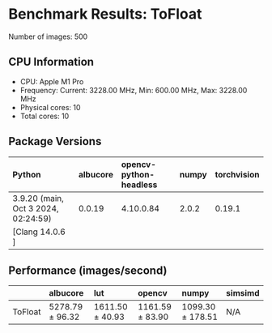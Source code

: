 # Benchmark Results: ToFloat

Number of images: 500

## CPU Information

- CPU: Apple M1 Pro
- Frequency: Current: 3228.00 MHz, Min: 600.00 MHz, Max: 3228.00 MHz
- Physical cores: 10
- Total cores: 10

## Package Versions

| Python                                | albucore   | opencv-python-headless   | numpy   | torchvision   |
|:--------------------------------------|:-----------|:-------------------------|:--------|:--------------|
| 3.9.20 (main, Oct  3 2024, 02:24:59)  | 0.0.19     | 4.10.0.84                | 2.0.2   | 0.19.1        |
| [Clang 14.0.6 ]                       |            |                          |         |               |

## Performance (images/second)

|         | albucore        | lut             | opencv          | numpy            | simsimd   |
|:--------|:----------------|:----------------|:----------------|:-----------------|:----------|
| ToFloat | 5278.79 ± 96.32 | 1611.50 ± 40.93 | 1161.59 ± 83.90 | 1099.30 ± 178.51 | N/A       |
